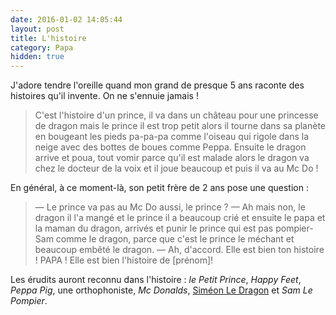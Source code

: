 ```yaml
---
date: 2016-01-02 14:05:44
layout: post
title: L'histoire
category: Papa
hidden: true
---
```


J'adore tendre l'oreille quand mon grand de presque 5 ans raconte des histoires qu'il invente. On ne s'ennuie jamais !

> C'est l'histoire d'un prince, il va dans un château pour une princesse de dragon mais le prince il est trop petit
> alors il tourne dans sa planète en bougeant les pieds pa-pa-pa comme l'oiseau qui rigole dans la neige avec des bottes de boues comme Peppa. Ensuite le dragon arrive et poua, tout vomir parce qu'il est malade alors le dragon va chez le docteur de la voix et il joue beaucoup et puis il va au Mc Do !

En général, à ce moment-là, son petit frère de 2 ans pose une question :

> —  Le prince va pas au Mc Do aussi, le prince ?
> —  Ah mais non, le dragon il l'a mangé et le prince il a beaucoup crié et ensuite le papa et la maman du dragon, arrivés et punir le prince qui est pas pompier-Sam comme le dragon, parce que c'est le prince le méchant et beaucoup embêté le dragon.
> —  Ah, d'accord. Elle est bien ton histoire ! PAPA ! Elle est bien l'histoire de [prénom]!

Les érudits auront reconnu dans l'histoire : _le Petit Prince_, _Happy Feet_, _Peppa Pig_, une orthophoniste, _Mc Donalds_, [Siméon Le Dragon](http://www.whisperies.com/fiche/simeon-le-dragon) et _Sam Le Pompier_.

